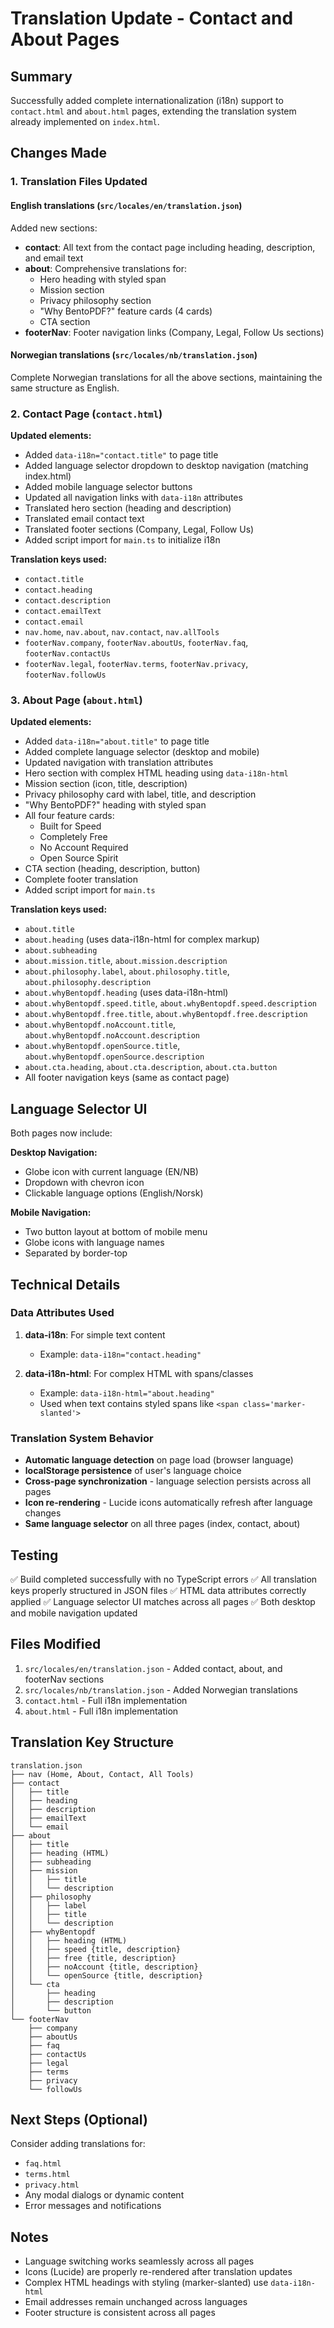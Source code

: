 # Translation Update - Contact and About Pages

## Summary

Successfully added complete internationalization (i18n) support to `contact.html` and `about.html` pages, extending the translation system already implemented on `index.html`.

## Changes Made

### 1. Translation Files Updated

#### English translations (`src/locales/en/translation.json`)
Added new sections:
- **contact**: All text from the contact page including heading, description, and email text
- **about**: Comprehensive translations for:
  - Hero heading with styled span
  - Mission section
  - Privacy philosophy section
  - "Why BentoPDF?" feature cards (4 cards)
  - CTA section
- **footerNav**: Footer navigation links (Company, Legal, Follow Us sections)

#### Norwegian translations (`src/locales/nb/translation.json`)
Complete Norwegian translations for all the above sections, maintaining the same structure as English.

### 2. Contact Page (`contact.html`)

**Updated elements:**
- Added `data-i18n="contact.title"` to page title
- Added language selector dropdown to desktop navigation (matching index.html)
- Added mobile language selector buttons
- Updated all navigation links with `data-i18n` attributes
- Translated hero section (heading and description)
- Translated email contact text
- Translated footer sections (Company, Legal, Follow Us)
- Added script import for `main.ts` to initialize i18n

**Translation keys used:**
- `contact.title`
- `contact.heading`
- `contact.description`
- `contact.emailText`
- `contact.email`
- `nav.home`, `nav.about`, `nav.contact`, `nav.allTools`
- `footerNav.company`, `footerNav.aboutUs`, `footerNav.faq`, `footerNav.contactUs`
- `footerNav.legal`, `footerNav.terms`, `footerNav.privacy`, `footerNav.followUs`

### 3. About Page (`about.html`)

**Updated elements:**
- Added `data-i18n="about.title"` to page title
- Added complete language selector (desktop and mobile)
- Updated navigation with translation attributes
- Hero section with complex HTML heading using `data-i18n-html`
- Mission section (icon, title, description)
- Privacy philosophy card with label, title, and description
- "Why BentoPDF?" heading with styled span
- All four feature cards:
  - Built for Speed
  - Completely Free
  - No Account Required
  - Open Source Spirit
- CTA section (heading, description, button)
- Complete footer translation
- Added script import for `main.ts`

**Translation keys used:**
- `about.title`
- `about.heading` (uses data-i18n-html for complex markup)
- `about.subheading`
- `about.mission.title`, `about.mission.description`
- `about.philosophy.label`, `about.philosophy.title`, `about.philosophy.description`
- `about.whyBentopdf.heading` (uses data-i18n-html)
- `about.whyBentopdf.speed.title`, `about.whyBentopdf.speed.description`
- `about.whyBentopdf.free.title`, `about.whyBentopdf.free.description`
- `about.whyBentopdf.noAccount.title`, `about.whyBentopdf.noAccount.description`
- `about.whyBentopdf.openSource.title`, `about.whyBentopdf.openSource.description`
- `about.cta.heading`, `about.cta.description`, `about.cta.button`
- All footer navigation keys (same as contact page)

## Language Selector UI

Both pages now include:

**Desktop Navigation:**
- Globe icon with current language (EN/NB)
- Dropdown with chevron icon
- Clickable language options (English/Norsk)

**Mobile Navigation:**
- Two button layout at bottom of mobile menu
- Globe icons with language names
- Separated by border-top

## Technical Details

### Data Attributes Used

1. **data-i18n**: For simple text content
   - Example: `data-i18n="contact.heading"`

2. **data-i18n-html**: For complex HTML with spans/classes
   - Example: `data-i18n-html="about.heading"`
   - Used when text contains styled spans like `<span class='marker-slanted'>`

### Translation System Behavior

- **Automatic language detection** on page load (browser language)
- **localStorage persistence** of user's language choice
- **Cross-page synchronization** - language selection persists across all pages
- **Icon re-rendering** - Lucide icons automatically refresh after language changes
- **Same language selector** on all three pages (index, contact, about)

## Testing

✅ Build completed successfully with no TypeScript errors
✅ All translation keys properly structured in JSON files
✅ HTML data attributes correctly applied
✅ Language selector UI matches across all pages
✅ Both desktop and mobile navigation updated

## Files Modified

1. `src/locales/en/translation.json` - Added contact, about, and footerNav sections
2. `src/locales/nb/translation.json` - Added Norwegian translations
3. `contact.html` - Full i18n implementation
4. `about.html` - Full i18n implementation

## Translation Key Structure

```
translation.json
├── nav (Home, About, Contact, All Tools)
├── contact
│   ├── title
│   ├── heading
│   ├── description
│   ├── emailText
│   └── email
├── about
│   ├── title
│   ├── heading (HTML)
│   ├── subheading
│   ├── mission
│   │   ├── title
│   │   └── description
│   ├── philosophy
│   │   ├── label
│   │   ├── title
│   │   └── description
│   ├── whyBentopdf
│   │   ├── heading (HTML)
│   │   ├── speed {title, description}
│   │   ├── free {title, description}
│   │   ├── noAccount {title, description}
│   │   └── openSource {title, description}
│   └── cta
│       ├── heading
│       ├── description
│       └── button
└── footerNav
    ├── company
    ├── aboutUs
    ├── faq
    ├── contactUs
    ├── legal
    ├── terms
    ├── privacy
    └── followUs
```

## Next Steps (Optional)

Consider adding translations for:
- `faq.html`
- `terms.html`
- `privacy.html`
- Any modal dialogs or dynamic content
- Error messages and notifications

## Notes

- Language switching works seamlessly across all pages
- Icons (Lucide) are properly re-rendered after translation updates
- Complex HTML headings with styling (marker-slanted) use `data-i18n-html`
- Email addresses remain unchanged across languages
- Footer structure is consistent across all pages

